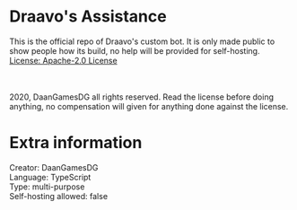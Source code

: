# Draavo's Assistance
This is the official repo of Draavo's custom bot. It is only made public to show people how its build, no help will be provided for self-hosting.
[License: Apache-2.0 License](https://github.com/DaanGamesDG/draavos-hangout/blob/master/LICENSE)

<br /> <br />
2020, DaanGamesDG all rights reserved.
Read the license before doing anything, no compensation will given for anything done against the license.

# Extra information
Creator: DaanGamesDG <br />
Language: TypeScript <br />
Type: multi-purpose <br />
Self-hosting allowed: false <br />